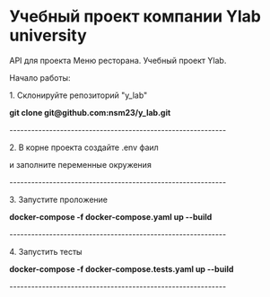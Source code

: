 # Учебный проект компании Ylab university
API для проекта Меню ресторана. Учебный проект Ylab. 


<p>Начало работы:
<p>1. Склонируйте репозиторий "y_lab"</p>
<b>git clone git@github.com:nsm23/y_lab.git</b>
<p>------------------------------------------------------------</p>
<p>2. В корне проекта создайте .env фаил</p>
<p>и заполните переменные окружения</p>
<p>------------------------------------------------------------</p>
<p>3. Запустите проложение</p>
<b>docker-compose -f docker-compose.yaml up --build</b>
<p>------------------------------------------------------------</p>
<p>4. Запустить тесты</p>
<b>docker-compose -f docker-compose.tests.yaml up --build</b>
<p>------------------------------------------------------------</p>


